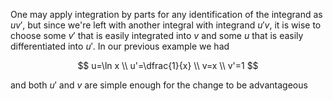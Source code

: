 One may apply integration by parts for any identification of the integrand as $uv'$, but since we're left with another integral with integrand $u'v$, it is wise to choose some $v'$ that is easily integrated into $v$ and some $u$ that is easily differentiated into $u'$. In our previous example we had 

$$
u=\ln x \\
u'=\dfrac{1}{x} \\
v=x \\
v'=1
$$

and both $u'$ and $v$ are simple enough for the change to be advantageous
